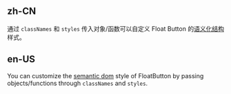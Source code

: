 ## zh-CN

通过 `classNames` 和 `styles` 传入对象/函数可以自定义 Float Button 的[语义化结构](#semantic-dom)样式。

## en-US

You can customize the [semantic dom](#semantic-dom) style of FloatButton by passing objects/functions through `classNames` and `styles`.
